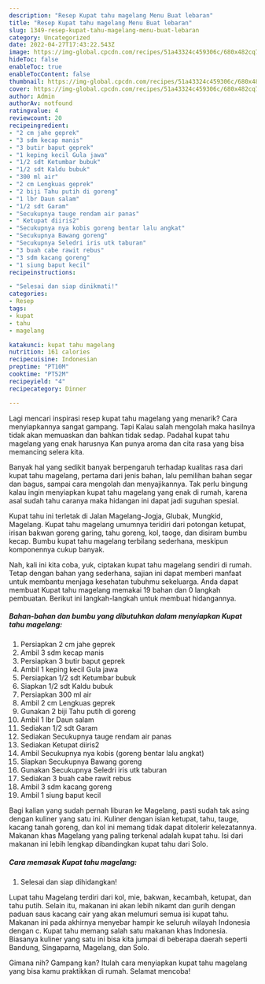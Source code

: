 ```yaml
---
description: "Resep Kupat tahu magelang Menu Buat lebaran"
title: "Resep Kupat tahu magelang Menu Buat lebaran"
slug: 1349-resep-kupat-tahu-magelang-menu-buat-lebaran
category: Uncategorized
date: 2022-04-27T17:43:22.543Z
image: https://img-global.cpcdn.com/recipes/51a43324c459306c/680x482cq70/kupat-tahu-magelang-foto-resep-utama.jpg
hideToc: false
enableToc: true
enableTocContent: false
thumbnail: https://img-global.cpcdn.com/recipes/51a43324c459306c/680x482cq70/kupat-tahu-magelang-foto-resep-utama.jpg
cover: https://img-global.cpcdn.com/recipes/51a43324c459306c/680x482cq70/kupat-tahu-magelang-foto-resep-utama.jpg
author: Admin
authorAv: notfound
ratingvalue: 4
reviewcount: 20
recipeingredient:
- "2 cm jahe geprek"
- "3 sdm kecap manis"
- "3 butir baput geprek"
- "1 keping kecil Gula jawa"
- "1/2 sdt Ketumbar bubuk"
- "1/2 sdt Kaldu bubuk"
- "300 ml air"
- "2 cm Lengkuas geprek"
- "2 biji Tahu putih di goreng"
- "1 lbr Daun salam"
- "1/2 sdt Garam"
- "Secukupnya tauge rendam air panas"
- " Ketupat diiris2"
- "Secukupnya nya kobis goreng bentar lalu angkat"
- "Secukupnya Bawang goreng"
- "Secukupnya Seledri iris utk taburan"
- "3 buah cabe rawit rebus"
- "3 sdm kacang goreng"
- "1 siung baput kecil"
recipeinstructions:

- "Selesai dan siap dinikmati!"
categories:
- Resep
tags:
- kupat
- tahu
- magelang

katakunci: kupat tahu magelang 
nutrition: 161 calories
recipecuisine: Indonesian
preptime: "PT10M"
cooktime: "PT52M"
recipeyield: "4"
recipecategory: Dinner

---
```



Lagi mencari inspirasi resep kupat tahu magelang yang menarik? Cara menyiapkannya sangat gampang. Tapi Kalau salah mengolah maka hasilnya tidak akan memuaskan dan bahkan tidak sedap. Padahal kupat tahu magelang yang enak harusnya Kan punya aroma dan cita rasa yang bisa memancing selera kita.


Banyak hal yang sedikit banyak berpengaruh terhadap kualitas rasa dari kupat tahu magelang, pertama dari jenis bahan, lalu pemilihan bahan segar dan bagus, sampai cara mengolah dan menyajikannya. Tak perlu bingung kalau ingin menyiapkan kupat tahu magelang yang enak di rumah, karena asal sudah tahu caranya maka hidangan ini dapat jadi suguhan spesial.

Kupat tahu ini terletak di Jalan Magelang-Jogja, Glubak, Mungkid, Magelang. Kupat tahu magelang umumnya teridiri dari potongan ketupat, irisan bakwan goreng garing, tahu goreng, kol, taoge, dan disiram bumbu kecap. Bumbu kupat tahu magelang terbilang sederhana, meskipun komponennya cukup banyak.


Nah, kali ini kita coba, yuk, ciptakan kupat tahu magelang sendiri di rumah. Tetap dengan bahan yang sederhana, sajian ini dapat memberi manfaat untuk membantu menjaga kesehatan tubuhmu sekeluarga. Anda dapat membuat Kupat tahu magelang memakai 19 bahan dan 0 langkah pembuatan. Berikut ini langkah-langkah untuk membuat hidangannya.

<!--inarticleads1-->

##### Bahan-bahan dan bumbu yang dibutuhkan dalam menyiapkan Kupat tahu magelang:

1. Persiapkan 2 cm jahe geprek
1. Ambil 3 sdm kecap manis
1. Persiapkan 3 butir baput geprek
1. Ambil 1 keping kecil Gula jawa
1. Persiapkan 1/2 sdt Ketumbar bubuk
1. Siapkan 1/2 sdt Kaldu bubuk
1. Persiapkan 300 ml air
1. Ambil 2 cm Lengkuas geprek
1. Gunakan 2 biji Tahu putih di goreng
1. Ambil 1 lbr Daun salam
1. Sediakan 1/2 sdt Garam
1. Sediakan Secukupnya tauge rendam air panas
1. Sediakan  Ketupat diiris2
1. Ambil Secukupnya nya kobis (goreng bentar lalu angkat)
1. Siapkan Secukupnya Bawang goreng
1. Gunakan Secukupnya Seledri iris utk taburan
1. Sediakan 3 buah cabe rawit rebus
1. Ambil 3 sdm kacang goreng
1. Ambil 1 siung baput kecil


Bagi kalian yang sudah pernah liburan ke Magelang, pasti sudah tak asing dengan kuliner yang satu ini. Kuliner dengan isian ketupat, tahu, tauge, kacang tanah goreng, dan kol ini memang tidak dapat ditolerir kelezatannya. Makanan khas Magelang yang paling terkenal adalah kupat tahu. Isi dari makanan ini lebih lengkap dibandingkan kupat tahu dari Solo. 

<!--inarticleads2-->

##### Cara memasak Kupat tahu magelang:


1. Selesai dan siap dihidangkan!

Lupat tahu Magelang terdiri dari kol, mie, bakwan, kecambah, ketupat, dan tahu putih. Selain itu, makanan ini akan lebih nikamt dan gurih dengan paduan saus kacang cair yang akan melumuri semua isi kupat tahu. Makanan ini pada akhirnya menyebar hampir ke seluruh wilayah Indonesia dengan c. Kupat tahu memang salah satu makanan khas Indonesia. Biasanya kuliner yang satu ini bisa kita jumpai di beberapa daerah seperti Bandung, Singaparna, Magelang, dan Solo. 

Gimana nih? Gampang kan? Itulah cara menyiapkan kupat tahu magelang yang bisa kamu praktikkan di rumah. Selamat mencoba!
